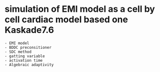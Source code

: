 # simulation of EMI model as a cell by cell cardiac model based one Kaskade7.6
	- EMI model
	- BDDC preconsitioner  
	- SDC method
	- gatting variable
	- activation time
    - Algebraic adaptivity
